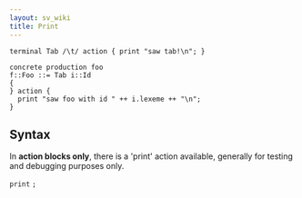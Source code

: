 ```yaml
---
layout: sv_wiki
title: Print
---
```



```
terminal Tab /\t/ action { print "saw tab!\n"; }

concrete production foo
f::Foo ::= Tab i::Id
{
} action {
  print "saw foo with id " ++ i.lexeme ++ "\n";
}
```

## Syntax

In **action blocks only**, there is a 'print' action available, generally for testing and debugging purposes only.

`print` _<Expr :: String>_ `;`
